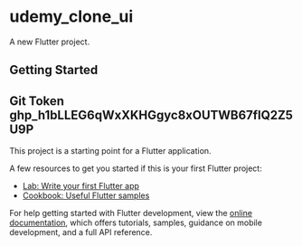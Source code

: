 # udemy_clone_ui

A new Flutter project.

## Getting Started
## Git Token    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
This project is a starting point for a Flutter application.

A few resources to get you started if this is your first Flutter project:

- [Lab: Write your first Flutter app](https://docs.flutter.dev/get-started/codelab)
- [Cookbook: Useful Flutter samples](https://docs.flutter.dev/cookbook)

For help getting started with Flutter development, view the
[online documentation](https://docs.flutter.dev/), which offers tutorials,
samples, guidance on mobile development, and a full API reference.
